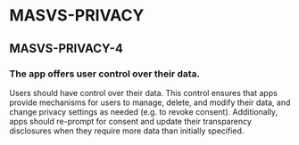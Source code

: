 #  MASVS-PRIVACY

## MASVS-PRIVACY-4

### The app offers user control over their data.

Users should have control over their data. This control ensures that apps provide mechanisms for users to manage, delete, and modify their data, and change privacy settings as needed (e.g. to revoke consent). Additionally, apps should re-prompt for consent and update their transparency disclosures when they require more data than initially specified.